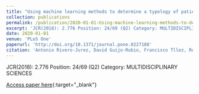 ```yaml
---
title: "Using machine learning methods to determine a typology of patients with HIV-HCV infection to be treated with antivirals"
collection: publications
permalink: /publication/2020-01-01-Using-machine-learning-methods-to-determine-a-typology-of-patients-with-HIV-HCV-infection-to-be-trea
excerpt: 'JCR(2018): 2.776 Position: 24/69 (Q2) Category: MULTIDISCIPLINARY SCIENCES'
date: 2020-01-01
venue: 'PLoS One'
paperurl: 'http://doi.org/10.1371/journal.pone.0227188'
citation: 'Antonio Rivero-Jurez, David Guijo-Rubio, Francisco Tllez, Rosario Palacios, Dolores Merino, Juan Macıas, Juan Carlos Fernndez, Pedro Antonio Gutirrez, Antonio Rivero, Csar Hervs-Martınez, &quot;Using machine learning methods to determine a typology of patients with HIV-HCV infection to be treated with antivirals.&quot; PLoS One, 2020.'
---
```

JCR(2018): 2.776 Position: 24/69 (Q2) Category: MULTIDISCIPLINARY SCIENCES

[Access paper here](http://doi.org/10.1371/journal.pone.0227188){:target="_blank"}
